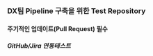 ### DX팀 Pipeline 구축을 위한 Test Repository
#### 주기적인 업데이트(Pull Request) 필수 ####
##### GitHub/Jira 연동테스트 #####

